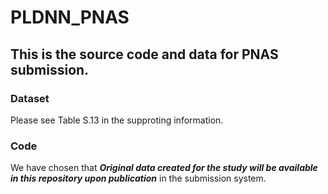# PLDNN_PNAS
## This is the source code and data for PNAS submission. 

### Dataset
Please see Table S.13 in the supproting information. 

### Code
We have chosen that ***Original data created for the study will be available in this repository upon publication*** in the submission system.
